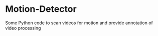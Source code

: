 # Motion-Detector
Some Python code to scan videos for motion and provide annotation of video processing
